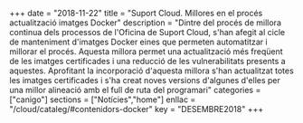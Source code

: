 +++
date        = "2018-11-22"
title       = "Suport Cloud. Millores en el procés actualització imatges Docker"
description = "Dintre del procés de millora continua dels processos de l'Oficina de Suport Cloud, s'han afegit al cicle de manteniment d'imatges Docker eines que permeten automatitzar i millorar el procés. Aquesta millora permet una actualització més freqüent de les imatges certificades i una reducció de les vulnerabilitats presents a aquestes. Aprofitant la incorporació d'aquesta millora s'han actualitzat totes les imatges certificades i s'ha creat noves versions d'algunes d'elles per una millor alineació amb el full de ruta del programari"
categories  = ["canigo"]
sections    = ["Notícies","home"]
enllac      = "/cloud/cataleg/#contenidors-docker"
key         = "DESEMBRE2018"
+++
